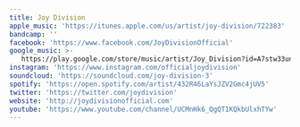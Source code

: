 ```yaml
---
title: Joy Division
apple_music: 'https://itunes.apple.com/us/artist/joy-division/722383'
bandcamp: ''
facebook: 'https://www.facebook.com/JoyDivisionOfficial'
google_music: >-
   https://play.google.com/store/music/artist/Joy_Division?id=A7stw33un3ikghopvzhz2tpmvtm
instagram: 'https://www.instagram.com/officialjoydivision'
soundcloud: 'https://soundcloud.com/joy-division-3'
spotify: 'https://open.spotify.com/artist/432R46LaYsJZV2Gmc4jUV5'
twitter: 'https://twitter.com/joydivision'
website: 'http://joydivisionofficial.com'
youtube: 'https://www.youtube.com/channel/UCMnHk6_QgQT1KQkbUlxhTYw'
---
```

